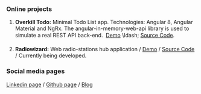### Online projects

1. **Overkill Todo:**  Minimal Todo List app. Technologies: Angular 8, Angular Material and NgRx. The angular-in-memory-web-api library is used to simulate a real REST API back-end. &#150; [Demo](https://nperon.github.io/overkill-todo/) \ldash;  [Source Code](https://github.com/nperon/overkill-todo).

2. **Radiowizard:** Web radio-stations hub application / [Demo](https://nperon.github.io/radiowizard/) / [Source Code](https://github.com/nperon/radiowizard) / Currently being developed.


### Social media pages

[Linkedin page](https://www.linkedin.com/in/nicolas-peron-52b250140/) / [Github page](https://github.com/nperon) / [Blog](https://nperon.netlify.com)


